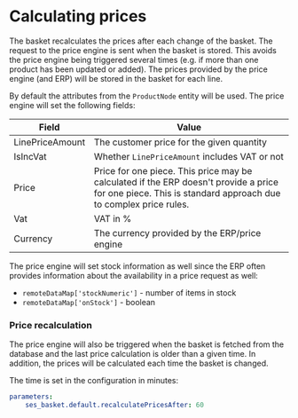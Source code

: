 # Calculating prices

The basket recalculates the prices after each change of the basket. The request to the price engine is sent when the basket is stored. This avoids the price engine being triggered several times (e.g. if more than one product has been updated or added). The prices provided by the price engine (and ERP) will be stored in the basket for each line.

By default the attributes from the `ProductNode` entity will be used. The price engine will set the following fields:

|Field|Value|
|--- |--- |
|LinePriceAmount|The customer price for the given quantity|
|IsIncVat|Whether `LinePriceAmount` includes VAT or not|
|Price|Price for one piece. This price may be calculated if the ERP doesn't provide a price for one piece. This is standard approach due to complex price rules.|
|Vat|VAT in %|
|Currency|The currency provided by the ERP/price engine|

The price engine will set stock information as well since the ERP often provides information about the availability in a price request as well:

- `remoteDataMap['stockNumeric']` - number of items in stock
- `remoteDataMap['onStock']` - boolean

### Price recalculation

The price engine will also be triggered when the basket is fetched from the database and the last price calculation is older than a given time.
In addition, the prices will be calculated each time the basket is changed.

The time is set in the configuration in minutes:

``` yaml
parameters:
    ses_basket.default.recalculatePricesAfter: 60
```
